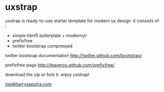 uxstrap
=======

uxstrap is ready-to-use starter template for modern ux design. it consists of :

- simple html5 boilerplate + modernizr
- prefixfree 
- twitter bootstrap compressed


twitter bootsrap documentation
http://twitter.github.com/bootstrap/

prefixfree page
http://leaverou.github.com/prefixfree/

download the zip or fork it. enjoy uxstrap!

me@harrysaputra.com